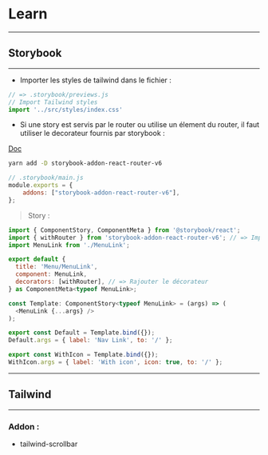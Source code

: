 # Learn 

---

## Storybook

---

- Importer les styles de tailwind dans le fichier : 
```js
// => .storybook/previews.js
// Import Tailwind styles
import '../src/styles/index.css'
  ```

- Si une story est servis par le router ou utilise un élement du router, il faut utiliser le decorateur fournis par storybook : 

[Doc](https://storybook.js.org/addons/storybook-addon-react-router-v6)

```bash
yarn add -D storybook-addon-react-router-v6
````
```js
// .storybook/main.js
module.exports = {
    addons: ["storybook-addon-react-router-v6"],
};
```
> Story :

```js
import { ComponentStory, ComponentMeta } from '@storybook/react';
import { withRouter } from 'storybook-addon-react-router-v6'; // => Importer le décorateur
import MenuLink from './MenuLink';

export default {
  title: 'Menu/MenuLink',
  component: MenuLink,
  decorators: [withRouter], // => Rajouter le décorateur 
} as ComponentMeta<typeof MenuLink>;

const Template: ComponentStory<typeof MenuLink> = (args) => (
  <MenuLink {...args} />
);

export const Default = Template.bind({});
Default.args = { label: 'Nav Link', to: '/' };

export const WithIcon = Template.bind({});
WithIcon.args = { label: 'With icon', icon: true, to: '/' };

```
---

## Tailwind
---

### Addon  :
- tailwind-scrollbar



